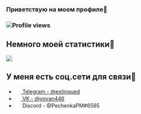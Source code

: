 ### Приветствую на моем профиле👋
### ![Profile views](https://gpvc.arturio.dev/PechenkaPM)

## Немного моей статистики🤔
<img src="https://github-readme-stats.vercel.app/api?username=PechenkaPM&show_icons=true&count_private=true">

## У меня есть соц.сети для связи💬
- <a href="https://t.me/extinqued"><img src="https://upload.wikimedia.org/wikipedia/commons/thumb/8/82/Telegram_logo.svg/768px-Telegram_logo.svg.png" width=16 height=16 /> Telegram - @extinqued</a>
- <a href="https://vk.com/vovan446"><img src="https://upload.wikimedia.org/wikipedia/commons/thumb/2/21/VK.com-logo.svg/1024px-VK.com-logo.svg.png" width=16 height=16 /> VK - @vovan446</a>
- <img src="https://upload.wikimedia.org/wikipedia/commons/6/6b/Font_Awesome_5_brands_discord_color.svg" width=16 height=16 /> Discord - @PechenkaPM#6565</a>

<!--
**PechenkaPM/PechenkaPM** is a ✨ _special_ ✨ repository because its `README.md` (this file) appears on your GitHub profile.

Here are some ideas to get you started:

- 🔭 I’m currently working on ...
- 🌱 I’m currently learning ...
- 👯 I’m looking to collaborate on ...
- 🤔 I’m looking for help with ...
- 💬 Ask me about ...
- 📫 How to reach me: ...
- 😄 Pronouns: ...
- ⚡ Fun fact: ...
-->
